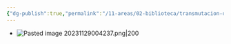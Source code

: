 ```yaml
---
{"dg-publish":true,"permalink":"/11-areas/02-biblioteca/transmutacion-de-la-ciudad-o-el-alba-de-los-cuerpo-luminosos/","noteIcon":""}
---
```


- ![Pasted image 20231129004237.png|200](/img/user/02%20Image/Pasted%20image%2020231129004237.png)